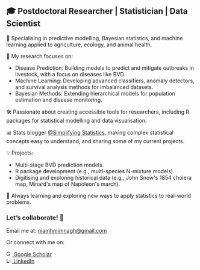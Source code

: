 ## 🎓 Postdoctoral Researcher | Statistician | Data Scientist

📍 Specialising in predictive modelling, Bayesian statistics, and machine learning applied to agriculture, ecology, and animal health.

🔬 My research focuses on:

 * Disease Prediction: Building models to predict and mitigate outbreaks in livestock, with a focus on diseases like BVD.
 * Machine Learning: Developing advanced classifiers, anomaly detectors, and survival analysis methods for imbalanced datasets.
 * Bayesian Methods: Extending hierarchical models for population estimation and disease monitoring.
    
🛠️ Passionate about creating accessible tools for researchers, including R packages for statistical modelling and data visualisation.

📊 Stats blogger <a href="https://simplifyingstats.wordpress.com/">@Simplifying Statistics</a>, making complex statistical concepts easy to understand, and sharing some of my current projects.

💡 Projects:

  * Multi-stage BVD prediction models.
  * R package development (e.g., multi-species N-mixture models).
  * Digitising and exploring historical data (e.g., John Snow's 1854 cholera map, Minard's map of Napoleon's march).
    
🌱 Always learning and exploring new ways to apply statistics to real-world problems.



### Let’s collaborate! 🤝



Email me at: <a href="niamhmimnagh@gmail.com">niamhmimnagh@gmail.com</a>

Or connect with me on:

<div>
<a href="https://scholar.google.com/citations?user=UZsdnXQAAAAJ&hl=en&oi=ao">
    <img src="https://github.com/user-attachments/assets/963f3676-22bc-4a5a-8c6a-ce1e596df31d" alt="Google Scholar" width="15" height="15"> Google Scholar
</a>
<div>

<div>
<a href="https://www.linkedin.com/in/niamh-mimnagh-b60492161/">
    <img src="https://github.com/user-attachments/assets/e29799d1-b7a6-4253-81f4-7205f36735da" alt="LinkedIn" width="15" height="15"> LinkedIn
</a>
<div>
